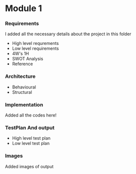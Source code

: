 # Module 1
### Requirements 
I added all the necessary details about the project in this folder
- High level requrements 
- Low level requirements
- 4W's 1H
- SWOT Analysis
- Reference
### Architecture
- Behavioural
- Structural
### Implementation
Added all the codes here!
### TestPlan And output
- High level test plan
- Low level test plan
### Images
Added images of output

